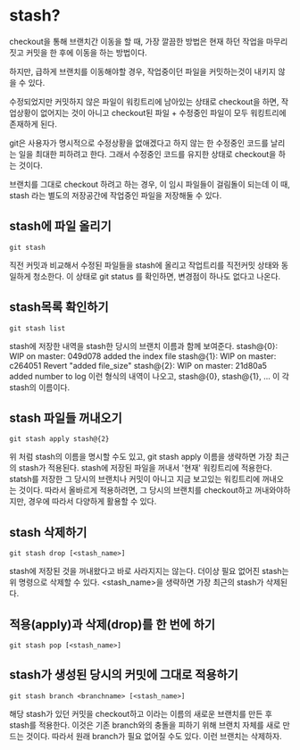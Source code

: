 stash?
====================
checkout을 통해 브랜치간 이동을 할 때, 가장 깔끔한 방법은 현재 하던 작업을
마무리짓고 커밋을 한 후에 이동을 하는 방법이다.

하지만, 급하게 브랜치를 이동해야할 경우, 작업중이던 파일을 커밋하는것이
내키지 않을 수 있다.

수정되었지만 커밋하지 않은 파일이 워킹트리에 남아있는 상태로 checkout을 하면,
작업상황이 없어지는 것이 아니고 checkout된 파일 + 수정중인 파일이 모두 워킹트리에 존재하게 된다.

git은 사용자가 명시적으로 수정상황을 없애겠다고 하지 않는 한
수정중인 코드를 날리는 일을 최대한 피하려고 한다.
그래서 수정중인 코드를 유지한 상태로 checkout을 하는 것이다.

브랜치를 그대로 checkout 하려고 하는 경우, 이 임시 파일들이 걸림돌이 되는데
이 때, stash 라는 별도의 저장공간에 작업중인 파일을 저장해둘 수 있다.

## stash에 파일 올리기
    git stash
직전 커밋과 비교해서 수정된 파일들을 stash에 올리고 작업트리를 직전커밋 상태와
동일하게 청소한다. 이 상태로 git status 를 확인하면, 변경점이 하나도 없다고 나온다.

## stash목록 확인하기
    git stash list
stash에 저장한 내역을 stash한 당시의 브랜치 이름과 함께 보여준다.
    stash@{0}: WIP on master: 049d078 added the index file
    stash@{1}: WIP on master: c264051 Revert "added file_size"
    stash@{2}: WIP on master: 21d80a5 added number to log
이런 형식의 내역이 나오고, stash@{0}, stash@{1}, ... 이 각 stash의 이름이다.

## stash 파일들 꺼내오기
    git stash apply stash@{2}
위 처럼 stash의 이름을 명시할 수도 있고,
    git stash apply
이름을 생략하면 가장 최근의 stash가 적용된다.
stash에 저장된 파일을 꺼내서 '현재' 워킹트리에 적용한다.
statsh를 저장한 그 당시의 브랜치나 커밋이 아니고 지금 보고있는 워킹트리에
꺼내오는 것이다. 따라서 올바르게 적용하려면, 그 당시의 브랜치를 checkout하고
꺼내와야하지만, 경우에 따라서 다양하게 활용할 수 있다.

## stash 삭제하기
    git stash drop [<stash_name>]
stash에 저장된 것을 꺼내왔다고 바로 사라지지는 않는다. 
더이상 필요 없어진 stash는 위 명령으로 삭제할 수 있다.
<stash_name>을 생략하면 가장 최근의 stash가 삭제된다.

## 적용(apply)과 삭제(drop)를 한 번에 하기
    git stash pop [<stash_name>]

## stash가 생성된 당시의 커밋에 그대로 적용하기
    git stash branch <branchname> [<stash_name>]
해당 stash가 있던 커밋을 checkout하고 <branchname>이라는
이름의 새로운 브랜치를 만든 후 stash를 적용한다.
이것은 기존 branch와의 충돌을 피하기 위해 브랜치 자체를 새로 만드는 것이다.
따라서 원래 branch가 필요 없어질 수도 있다. 이런 브랜치는 삭제하자.
